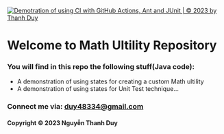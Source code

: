 [![Demotration of using CI with GitHub Actions, Ant and JUnit | © 2023 by Thanh Duy](https://github.com/thanhduymc/mathutil-ant-se1602/actions/workflows/mathutil-ant-ci.yml/badge.svg)](https://github.com/thanhduymc/mathutil-ant-se1602/actions/workflows/mathutil-ant-ci.yml)

# Welcome to Math Ultility Repository

### You will find in this repo the following stuff(Java code):
* A demonstration of using states for creating a custom Math ultility
* A demonstration of using states for Unit Test technique...

### Connect me via: duy48334@gmail.com
#### Copyright &#169; 2023 Nguyễn Thanh Duy
